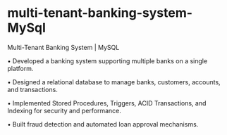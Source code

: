 # multi-tenant-banking-system-MySql
Multi-Tenant Banking System | MySQL  

• Developed a banking system supporting multiple banks on a single platform. 

• Designed a relational database to manage banks, customers, accounts, and transactions. 

• Implemented Stored Procedures, Triggers, ACID Transactions, and Indexing for security and performance. 

• Built fraud detection and automated loan approval mechanisms. 
